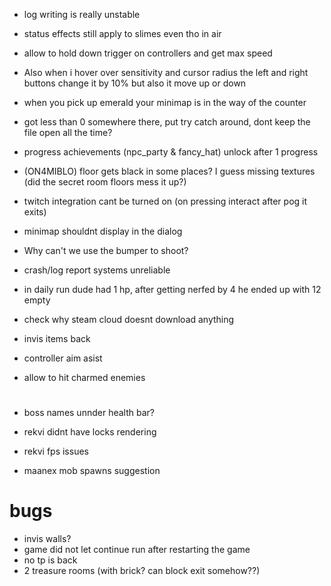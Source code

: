 * log writing is really unstable

* status effects still apply to slimes even tho in air
* allow to hold down trigger on controllers and get max speed

* Also when i hover over sensitivity and cursor radius the left and right buttons change it by 10% but also it move up or down
* when you pick up emerald your minimap is in the way of the counter
* got less than 0 somewhere there, put try catch around, dont keep the file open all the time?

* progress achievements (npc_party & fancy_hat) unlock after 1 progress
* (ON4MIBLO) floor gets black in some places? I guess missing textures (did the secret room floors mess it up?)
* twitch integration cant be turned on (on pressing interact after pog it exits)
* minimap shouldnt display in the dialog
* Why can't we use the bumper to shoot?
* crash/log report systems unreliable

* in daily run dude had 1 hp, after getting nerfed by 4 he ended up with 12 empty

* check why steam cloud doesnt download anything
* invis items back
* controller aim asist
* allow to hit charmed enemies


#

* boss names unnder health bar?
* rekvi didnt have locks rendering
* rekvi fps issues

* maanex mob spawns suggestion

# bugs
* invis walls?
* game did not let continue run after restarting the game
* no tp is back
* 2 treasure rooms (with brick? can block exit somehow??)
